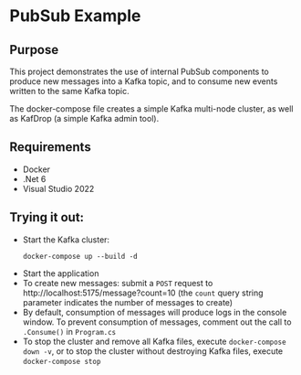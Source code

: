 # PubSub Example


## Purpose
This project demonstrates the use of internal PubSub components to produce new messages into a Kafka topic, and to consume new events written to the same Kafka topic.

The docker-compose file creates a simple Kafka multi-node cluster, as well as KafDrop (a simple Kafka admin tool).

## Requirements
- Docker
- .Net 6
- Visual Studio 2022

## Trying it out:
- Start the Kafka cluster:
    ```
    docker-compose up --build -d
    ```
- Start the application
- To create new messages: submit a `POST` request to http://localhost:5175/message?count=10 (the `count` query string parameter indicates the number of messages to create)
- By default, consumption of messages will produce logs in the console window. To prevent consumption of messages, comment out the call to `.Consume()` in `Program.cs`
- To stop the cluster and remove all Kafka files, execute `docker-compose down -v`, or to stop the cluster without destroying Kafka files, execute `docker-compose stop`
